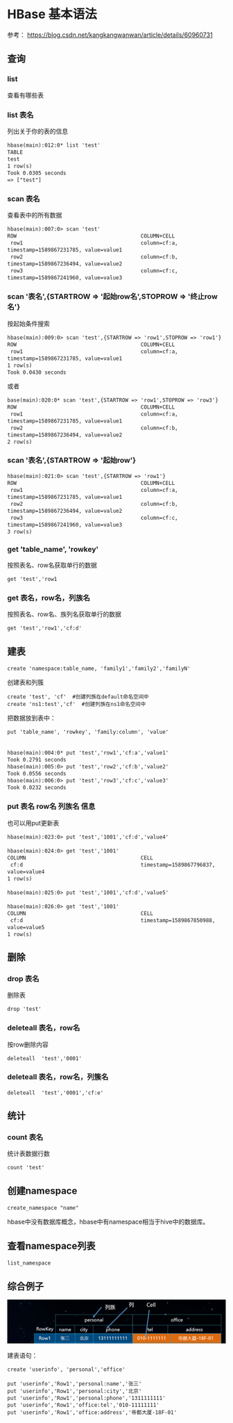 # HBase 基本语法

参考： https://blog.csdn.net/kangkangwanwan/article/details/60960731

## 查询

### list 

查看有哪些表

### list  表名   

列出关于你的表的信息
	
	hbase(main):012:0* list 'test'
	TABLE                                                                                                                                                                 
	test                                                                                                                                                                  
	1 row(s)
	Took 0.0305 seconds                                                                                                                                                   
	=> ["test"]


### scan 表名   

查看表中的所有数据

	hbase(main):007:0> scan 'test'
	ROW                                        COLUMN+CELL                                                                                                                
	 row1                                      column=cf:a, timestamp=1589867231785, value=value1                                                                         
	 row2                                      column=cf:b, timestamp=1589867236494, value=value2                                                                         
	 row3                                      column=cf:c, timestamp=1589867241960, value=value3           


### scan '表名',{STARTROW => '起始row名',STOPROW => '终止row名'}

按起始条件搜索

	hbase(main):009:0> scan 'test',{STARTROW => 'row1',STOPROW => 'row1'}
	ROW                                        COLUMN+CELL                                                                                                                
	 row1                                      column=cf:a, timestamp=1589867231785, value=value1                                                                         
	1 row(s)
	Took 0.0430 seconds    

或者
                    
	base(main):020:0* scan 'test',{STARTROW => 'row1',STOPROW => 'row3'}
	ROW                                        COLUMN+CELL                                                                                                                
	 row1                                      column=cf:a, timestamp=1589867231785, value=value1                                                                         
	 row2                                      column=cf:b, timestamp=1589867236494, value=value2                                                                         
	2 row(s)
                                                        



###  scan '表名',{STARTROW => '起始row'}

	hbase(main):021:0> scan 'test',{STARTROW => 'row1'}
	ROW                                        COLUMN+CELL                                                                                                                
	 row1                                      column=cf:a, timestamp=1589867231785, value=value1                                                                         
	 row2                                      column=cf:b, timestamp=1589867236494, value=value2                                                                         
	 row3                                      column=cf:c, timestamp=1589867241960, value=value3                                                                         
	3 row(s)



### get 'table_name', 'rowkey' 

 按照表名、row名获取单行的数据
	
	get 'test','row1

### get 表名，row名，列族名

 按照表名、row名、族列名获取单行的数据

	get 'test','row1','cf:d'

## 建表
	
	create 'namespace:table_name, 'family1','family2','familyN'    

创建表和列簇
	
	create 'test', 'cf'  #创建列族在default命名空间中
	create 'ns1:test','cf'  #创建列族在ns1命名空间中


把数据放到表中：

	put 'table_name', 'rowkey', 'family:column', 'value' 

	
	hbase(main):004:0* put 'test','row1','cf:a','value1'
	Took 0.2791 seconds                                                                                                                                                   
	hbase(main):005:0> put 'test','row2','cf:b','value2'
	Took 0.0556 seconds                                                                                                                                                   
	hbase(main):006:0> put 'test','row3','cf:c','value3'
	Took 0.0232 seconds 


### put 表名 row名 列族名 信息

也可以用put更新表

	hbase(main):023:0> put 'test','1001','cf:d','value4'
                                                                                                                                                 
	hbase(main):024:0> get 'test','1001'
	COLUMN                                     CELL                                                                                                                       
	 cf:d                                      timestamp=1589867796837, value=value4                                                                                      
	1 row(s)
                                                                                                                                                  
	hbase(main):025:0> put 'test','1001','cf:d','value5'
                                                                                                                                                 
	hbase(main):026:0> get 'test','1001'
	COLUMN                                     CELL                                                                                                                       
	 cf:d                                      timestamp=1589867850988, value=value5                                                                                      
	1 row(s)
         
## 删除

### drop 表名

删除表

	drop 'test'

### deleteall 表名，row名

按row删除内容

	deleteall  'test','0001'

### deleteall 表名，row名，列簇名

	deleteall  'test','0001','cf:e'



## 统计

### count 表名

统计表数据行数

	count 'test'


## 创建namespace

	create_namespace "name"

hbase中没有数据库概念，hbase中有namespace相当于hive中的数据库。

## 查看namespace列表

	list_namespace


## 综合例子

![](Images/1.png)

建表语句：

	create 'userinfo', 'personal','office'
	
	put 'userinfo','Row1','personal:name','张三'
	put 'userinfo','Row1','personal:city','北京'
	put 'userinfo','Row1','personal:phone','1311111111'
	put 'userinfo','Row1','office:tel','010-11111111'
	put 'userinfo','Row1','office:address','帝都大厦-18F-01'




[]()